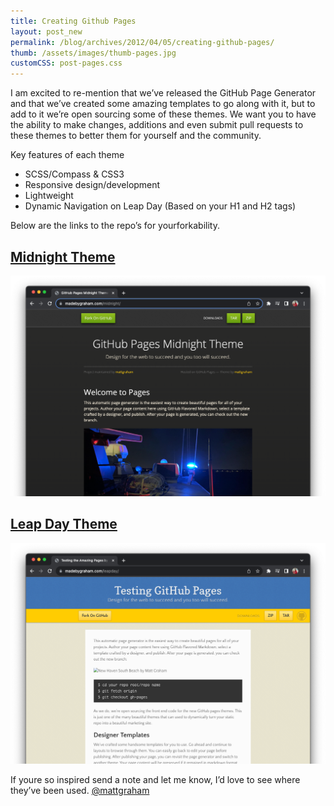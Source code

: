 ```yaml
---
title: Creating Github Pages
layout: post_new
permalink: /blog/archives/2012/04/05/creating-github-pages/
thumb: /assets/images/thumb-pages.jpg
customCSS: post-pages.css
---
```


<p>I am excited to re-mention that we&#8217;ve released the GitHub Page Generator and that we&#8217;ve created some amazing templates to go along with it, but to add to it we&#8217;re open sourcing some of these themes. We want you to have the ability to make changes, additions and even submit pull requests to these themes to better them for yourself and the community.</p>
<div class="text-2xl font-serif my-4">Key features of each theme</div>

<ul class="list-decimal	list-outside m-6">
	<li>SCSS/Compass &amp; CSS3</li>
	<li>Responsive design/development</li>
	<li>Lightweight</li>
	<li>Dynamic Navigation on Leap Day (Based on your H1 and H2 tags)</li>
</ul>

<p>
	Below are the links to the repo&#8217;s for yourforkability.
</p>
<p>
	<a href="http://github.com/mattgraham/Midnight" target="_blank">
		<h2>Midnight Theme</h2>
		<img src="/assets/images/preview_midnight.png">
	</a>
</p>
<p>
	<a href="http://github.com/mattgraham/Leap-Day" target="_blank">
		<h2>Leap Day Theme</h2>
		<img src="/assets/images/preview_leapday.png">
	</a>
</p>
<p>
	If youre so inspired send a note and let me know, I&#8217;d love to see where they&#8217;ve been used.  <a href="http://twitter.com/#!/mattgraham">@mattgraham</a>
</p>